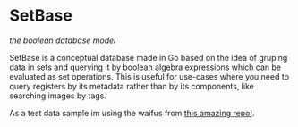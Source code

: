 # SetBase
*the boolean database model*

SetBase is a conceptual database made in Go based on the idea of gruping data in sets and querying it by boolean algebra expressions which can be evaluated as set operations. This is useful for use-cases where you need to query registers by its metadata rather than by its components, like searching images by tags.

As a test data sample im using the waifus from [this amazing repo!](https://github.com/cat-milk/Anime-Girls-Holding-Programming-Books).



